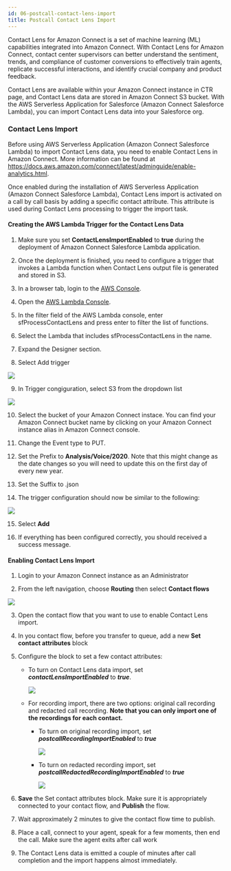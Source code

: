 ```yaml
---
id: 06-postcall-contact-lens-import
title: Postcall Contact Lens Import
---
```


Contact Lens for Amazon Connect is a set of machine learning (ML) capabilities integrated into Amazon Connect. With Contact Lens for Amazon Connect, contact center supervisors can better understand the sentiment, trends, and compliance of customer conversions to effectively train agents, replicate successful interactions, and identify crucial company and product feedback. 

Contact Lens are available within your Amazon Connect instance in CTR page, and Contact Lens data are stored in Amazon Connect S3 bucket. With the AWS Serverless Application for Salesforce (Amazon Connect Salesforce Lambda), you can import Contact Lens data into your Salesforce org. 

### Contact Lens Import

Before using AWS Serverless Application (Amazon Connect Salesforce Lambda) to import Contact Lens data, you need to enable Contact Lens in Amazon Connect. More information can be found at <https://docs.aws.amazon.com/connect/latest/adminguide/enable-analytics.html>.

Once enabled during the installation of AWS Serverless Application (Amazon Connect Salesforce Lambda), Contact Lens import is activated on a call by call basis by adding a specific contact attribute. This attribute is used during Contact Lens processing to trigger the import task.

#### Creating the AWS Lambda Trigger for the Contact Lens Data

1. Make sure you set **ContactLensImportEnabled** to **true** during the deployment of Amazon Connect Salesforce Lambda application.

2. Once the deployment is finished, you need to configure a trigger that invokes a Lambda function when Contact Lens output file is generated and stored in S3.

3. In a browser tab, login to the [AWS Console](https://console.aws.amazon.com/).

4. Open the [AWS Lambda Console](https://console.aws.amazon.com/lambda/home).

5. In the filter field of the AWS Lambda console, enter sfProcessContactLens and press enter to filter the list of functions.

6. Select the Lambda that includes sfProcessContactLens in the name.

7. Expand the Designer section.

8. Select Add trigger

<img src="/img/lightning/contactlenslambda-1.png" />

9. In Trigger congiguration, select S3 from the dropdown list

<img src="/img/lightning/image188.png" />

10. Select the bucket of your Amazon Connect instace. You can find your Amazon Connect bucket name by clicking on your Amazon Connect instance alias in Amazon Connect console.

11.  Change the Event type to PUT.

12. Set the Prefix to **Analysis/Voice/2020**. Note that this might change as the date changes so you will need to update this on the first day of every new year. 

13. Set the Suffix to .json

14. The trigger configuration should now be similar to the following:

<img src="/img/lightning/contactlenslambda-2.png" />

15. Select **Add**

16. If everything has been configured correctly, you should received a success message. 

#### Enabling Contact Lens Import

1. Login to your Amazon Connect instance as an Administrator

2. From the left navigation, choose **Routing** then select **Contact         flows**

<img src="/img/lightning/image201.png" />

3.  Open the contact flow that you want to use to enable Contact Lens
    import.

4.  In you contact flow, before you transfer to queue, add a new **Set
    contact attributes** block

5. Configure the block to set a few contact attributes:

    * To turn on Contact Lens data import, set ***contactLensImportEnabled*** to ***true***.

        <img src="/img/lightning/contactlensattributes-1.png" />

    * For recording import, there are two options: original call recording and redacted call recording. **Note that you can only import one of the recordings for each contact.**

        * To turn on original recording import, set ***postcallRecordingImportEnabled*** to ***true***

            <img src="/img/lightning/contactlensattributes-2.png"/>

        * To turn on redacted recording import, set ***postcallRedactedRecordingImportEnabled*** to ***true***

            <img src="/img/lightning/contactlensattributes-3.png"/>

6.  **Save** the Set contact attributes block. Make sure it is
    appropriately connected to your contact flow, and **Publish** the
    flow.

7.  Wait approximately 2 minutes to give the contact flow time to
    publish.

8.  Place a call, connect to your agent, speak for a few moments, then
    end the call. Make sure the agent exits after call work

9.  The Contact Lens data is emitted a couple of minutes after call            completion and the import happens almost immediately.
